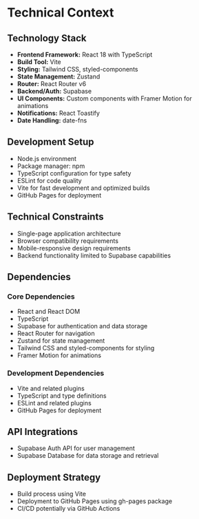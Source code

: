 # Technical Context

## Technology Stack
- **Frontend Framework:** React 18 with TypeScript
- **Build Tool:** Vite
- **Styling:** Tailwind CSS, styled-components
- **State Management:** Zustand
- **Router:** React Router v6
- **Backend/Auth:** Supabase
- **UI Components:** Custom components with Framer Motion for animations
- **Notifications:** React Toastify
- **Date Handling:** date-fns

## Development Setup
- Node.js environment
- Package manager: npm
- TypeScript configuration for type safety
- ESLint for code quality
- Vite for fast development and optimized builds
- GitHub Pages for deployment

## Technical Constraints
- Single-page application architecture
- Browser compatibility requirements
- Mobile-responsive design requirements
- Backend functionality limited to Supabase capabilities

## Dependencies
### Core Dependencies
- React and React DOM
- TypeScript
- Supabase for authentication and data storage
- React Router for navigation
- Zustand for state management
- Tailwind CSS and styled-components for styling
- Framer Motion for animations

### Development Dependencies
- Vite and related plugins
- TypeScript and type definitions
- ESLint and related plugins
- GitHub Pages for deployment

## API Integrations
- Supabase Auth API for user management
- Supabase Database for data storage and retrieval

## Deployment Strategy
- Build process using Vite
- Deployment to GitHub Pages using gh-pages package
- CI/CD potentially via GitHub Actions 
